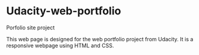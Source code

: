 # Udacity-web-portfolio
Porfolio site project

This web page is designed for the web portfolio project from Udacity.  It is a responsive webpage using HTML and CSS.
